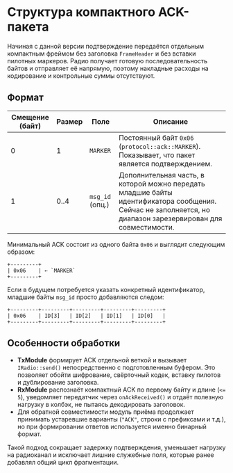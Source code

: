 # Структура компактного ACK-пакета

Начиная с данной версии подтверждение передаётся отдельным компактным фреймом без заголовка `FrameHeader` и без вставки пилотных маркеров. Радио получает готовую последовательность байтов и отправляет её напрямую, поэтому накладные расходы на кодирование и контрольные суммы отсутствуют.

## Формат

| Смещение (байт) | Размер | Поле            | Описание |
|-----------------|--------|-----------------|----------|
| 0               | 1      | `MARKER`        | Постоянный байт `0x06` (`protocol::ack::MARKER`). Показывает, что пакет является подтверждением. |
| 1               | 0..4   | `msg_id` (опц.) | Дополнительная часть, в которой можно передать младшие байты идентификатора сообщения. Сейчас не заполняется, но диапазон зарезервирован для совместимости. |

Минимальный ACK состоит из одного байта `0x06` и выглядит следующим образом:

```
+---------+
| 0x06    | ← `MARKER`
+---------+
```

Если в будущем потребуется указать конкретный идентификатор, младшие байты `msg_id` просто добавляются следом:

```
+---------+---------+---------+---------+---------+
| 0x06    | ID[3]   | ID[2]   | ID[1]   | ID[0]   |
+---------+---------+---------+---------+---------+
```

## Особенности обработки

* **TxModule** формирует ACK отдельной веткой и вызывает `IRadio::send()` непосредственно с подготовленным буфером. Это позволяет обойти шифрование, свёрточный кодек, вставку пилотов и дублирование заголовка.
* **RxModule** распознаёт компактный ACK по первому байту и длине (`<= 5`), уведомляет передатчик через `onAckReceived()` и отдаёт полезную нагрузку в колбэк, не пытаясь декодировать заголовок.
* Для обратной совместимости модуль приёма продолжает принимать устаревшие варианты (`"ACK"`, строки с префиксами и т.д.), но при формировании ответов используется именно бинарный формат.

Такой подход сокращает задержку подтверждения, уменьшает нагрузку на радиоканал и исключает лишние служебные поля, которые ранее добавлял общий цикл фрагментации.
